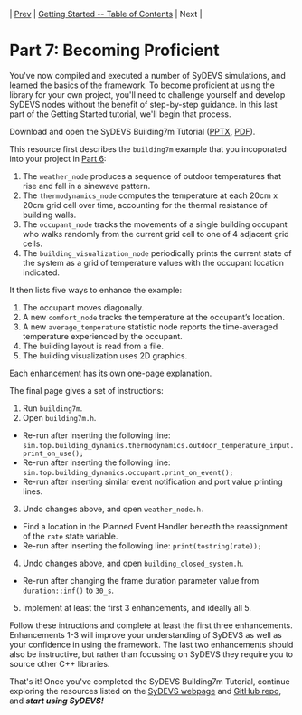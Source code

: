 | [Prev](part06.html) | [Getting Started -- Table of Contents](index.html) | Next |
# Part 7: Becoming Proficient

You've now compiled and executed a number of SyDEVS simulations, and learned the basics of the framework. To become proficient at using the library for your own project, you'll need to challenge yourself and develop SyDEVS nodes without the benefit of step-by-step guidance. In this last part of the Getting Started tutorial, we'll begin that process.

Download and open the SyDEVS Building7m Tutorial ([PPTX](https://autodesk.github.io/sydevs/doc/downloads/SyDEVS_Framework_Overview.pptx), [PDF](https://autodesk.github.io/sydevs/doc/downloads/SyDEVS_Building7m_Tutorial.pdf)).

This resource first describes the `building7m` example that you incoporated into your project in [Part 6](part06.html):

1. The `weather_node` produces a sequence of outdoor temperatures that rise and fall in a sinewave pattern.
2. The `thermodynamics_node` computes the temperature at each 20cm x 20cm grid cell over time, accounting for the thermal resistance of building walls.
3. The `occupant_node` tracks the movements of a single building occupant who walks randomly from the current grid cell to one of 4 adjacent grid cells.
4. The `building_visualization_node` periodically prints the current state of the system as a grid of temperature values with the occupant location indicated.

It then lists five ways to enhance the example:

1. The occupant moves diagonally.
2. A new `comfort_node` tracks the temperature at the occupant’s location.
3. A new `average_temperature` statistic node reports the time-averaged temperature experienced by the occupant.
4. The building layout is read from a file.
5. The building visualization uses 2D graphics.

Each enhancement has its own one-page explanation.

The final page gives a set of instructions:

1. Run `building7m`.
2. Open `building7m.h`.
  - Re-run after inserting the following line: `sim.top.building_dynamics.thermodynamics.outdoor_temperature_input.print_on_use();`
  - Re-run after inserting the following line: `sim.top.building_dynamics.occupant.print_on_event();`
  - Re-run after inserting similar event notification and port value printing lines.
3. Undo changes above, and open `weather_node.h.`
  - Find a location in the Planned Event Handler beneath the reassignment of the `rate` state variable.
  - Re-run after inserting the following line: `print(tostring(rate));`
4. Undo changes above, and open `building_closed_system.h`.
  - Re-run after changing the frame duration parameter value from `duration::inf()` to `30_s`. 
5. Implement at least the first 3 enhancements, and ideally all 5.

Follow these intructions and complete at least the first three enhancements. Enhancements 1-3 will improve your understanding of SyDEVS as well as your confidence in using the framework. The last two enhancements should also be instructive, but rather than focussing on SyDEVS they require you to source other C++ libraries.

That's it! Once you've completed the SyDEVS Building7m Tutorial, continue exploring the resources listed on the [SyDEVS webpage](https://autodesk.github.io/sydevs/) and [GitHub repo](https://github.com/Autodesk/sydevs), and ***start using SyDEVS!***
